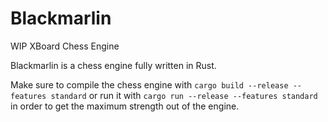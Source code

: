 # Blackmarlin

WIP XBoard Chess Engine

Blackmarlin is a chess engine fully written in Rust.

Make sure to compile the chess engine with `cargo build --release --features standard` or run it with `cargo run --release --features standard` in order to get the maximum strength out of the engine.
